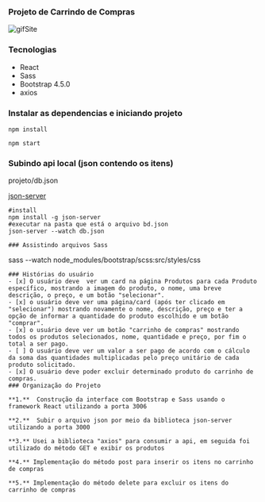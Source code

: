

### Projeto de Carrindo de Compras

![gifSite](https://user-images.githubusercontent.com/47642347/83709055-bae9bf00-a5eb-11ea-9b6e-8e950b69e5c5.gif)


### Tecnologias

* React
* Sass
* Bootstrap 4.5.0
* axios

### Instalar as dependencias e iniciando projeto
```
npm install

npm start
```

### Subindo api local (json contendo os itens)

projeto/db.json

[json-server](https://github.com/typicode/json-server)
```
#install
npm install -g json-server
#executar na pasta que está o arquivo bd.json
json-server --watch db.json

### Assistindo arquivos Sass
```
sass --watch node_modules/bootstrap/scss:src/styles/css
```
### Histórias do usuário
- [x] O usuário deve  ver um card na página Produtos para cada Produto específico, mostrando a imagem do produto, o nome, uma breve descrição, o preço, e um botão "selecionar".
- [x] o usuário deve ver uma página/card (após ter clicado em "selecionar") mostrando novamente o nome, descrição, preço e ter a opção de informar a quantidade do produto escolhido e um botão "comprar".
- [x] o usuário deve ver um botão "carrinho de compras" mostrando todos os produtos selecionados, nome, quantidade e preço, por fim o total a ser pago.
- [ ] O usuário deve ver um valor a ser pago de acordo com o cálculo da soma das quantidades multiplicadas pelo preço unitário de cada produto solicitado.
- [x] O usuário deve poder excluir determinado produto do carrinho de compras.
### Organização do Projeto

**1.**  Construção da interface com Bootstrap e Sass usando o framework React utilizando a porta 3006

**2.**  Subir o arquivo json por meio da biblioteca json-server  utilizando a porta 3000

**3.** Usei a biblioteca "axios" para consumir a api, em seguida foi utilizado do método GET e exibir os produtos

**4.** Implementação do método post para inserir os itens no carrinho de compras

**5.** Implementação do método delete para excluir os itens do carrinho de compras
